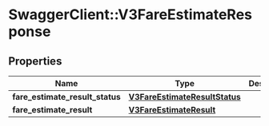 # SwaggerClient::V3FareEstimateResponse

## Properties
Name | Type | Description | Notes
------------ | ------------- | ------------- | -------------
**fare_estimate_result_status** | [**V3FareEstimateResultStatus**](V3FareEstimateResultStatus.md) |  | [optional] 
**fare_estimate_result** | [**V3FareEstimateResult**](V3FareEstimateResult.md) |  | [optional] 

